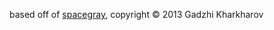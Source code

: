 based off of [spacegray][], copyright © 2013 Gadzhi Kharkharov

[spacegray]: https://github.com/kkga/spacegray
